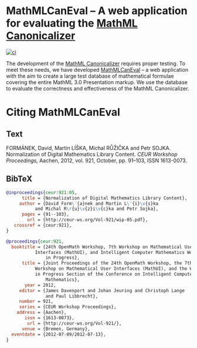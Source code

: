 MathMLCanEval – A web application for evaluating the [MathML Canonicalizer][mathmlcan]
======================================================================================
[![ci](https://github.com/MIR-MU/MathMLCanEval/workflows/Build/badge.svg)][ci]

 [ci]: https://github.com/MIR-MU/MathMLCanEval/actions (GitHub Actions)

The development of the [MathML Canonicalizer][mathmlcan] requires proper
testing. To meet these needs, we have developed [MathMLCanEval][] – a web
application with the aim to create a large test database of mathematical
formulae covering the entire MathML 3.0 Presentation markup. We use the
database to evaluate the correctness and effectiveness of the MathML
Canonicalizer.

 [mathmlcan]: https://github.com/MIR-MU/MathMLCan
 [mathmlcaneval]: https://mir.fi.muni.cz/mathml-normalization/#mathml-canonicalizer-evaluation

Citing MathMLCanEval
====================
Text
----
FORMÁNEK, David, Martin LÍŠKA, Michal RŮŽIČKA and Petr SOJKA. Normalization of
Digital Mathematics Library Content. *CEUR Workshop Proceedings,* Aachen, 2012,
vol. 921, October, pp. 91–103, ISSN 1613-0073. 

BibTeX
------
``` bib
@inproceedings{ceur:921:05,
      title = {Normalization of Digital Mathematics Library Content},
     author = {David Form\'{a}nek and Martin L\'{i}\v{s}ka
	       and Michal R\r{u}\v{z}i\v{c}ka and Petr Sojka},
      pages = {91--103},
        url = {http://ceur-ws.org/Vol-921/wip-05.pdf},
   crossref = {ceur:921},
}

@proceedings{ceur:921,
  booktitle = {24th OpenMath Workshop, 7th Workshop on Mathematical User
	       Interfaces (MathUI), and Intelligent Computer Mathematics Work
               in Progress},
      title = {Joint Proceedings of the 24th OpenMath Workshop, the 7th
	       Workshop on Mathematical User Interfaces (MathUI), and the Work
	       in Progress Section of the Conference on Intelligent Computer
               Mathematics},
       year = 2012,
     editor = {James Davenport and Johan Jeuring and Christoph Lange
               and Paul Libbrecht},
     number = 921,
     series = {CEUR Workshop Proceedings},
    address = {Aachen},
       issn = {1613-0073},
        url = {http://ceur-ws.org/Vol-921/},
      venue = {Bremen, Germany},
  eventdate = {2012-07-09/2012-07-13},
}
```
